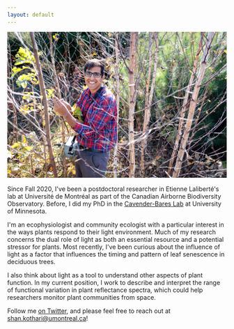 ```yaml
---
layout: default
---
```

![](/Images/023_UMF-CedarCreek_10-18-2018.jpg)

Since Fall 2020, I've been a postdoctoral researcher in Etienne Laliberté's lab at Université de Montréal as part of the Canadian Airborne Biodiversity Observatory. Before, I did my PhD in the [Cavender-Bares Lab](https://cbs.umn.edu/cavender-bares-lab/home) at University of Minnesota.

I'm an ecophysiologist and community ecologist with a particular interest in the ways plants respond to their light environment. Much of my research concerns the dual role of light as both an essential resource and a potential stressor for plants. Most recently, I've been curious about the influence of light as a factor that influences the timing and pattern of leaf senescence in deciduous trees.

I also think about light as a tool to understand other aspects of plant function. In my current position, I work to describe and interpret the range of functional variation in plant reflectance spectra, which could help researchers monitor plant communities from space.

Follow me [on Twitter](https://twitter.com/ShanKothari), and please feel free to reach out at <shan.kothari@umontreal.ca>!
